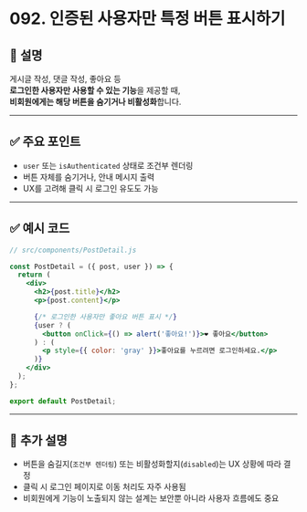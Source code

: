 # 092. 인증된 사용자만 특정 버튼 표시하기

## 📄 설명

게시글 작성, 댓글 작성, 좋아요 등  
**로그인한 사용자만 사용할 수 있는 기능**을 제공할 때,  
**비회원에게는 해당 버튼을 숨기거나 비활성화**합니다.

---

## ✅ 주요 포인트
- `user` 또는 `isAuthenticated` 상태로 조건부 렌더링
- 버튼 자체를 숨기거나, 안내 메시지 출력
- UX를 고려해 클릭 시 로그인 유도도 가능

---

## ✅ 예시 코드

```jsx
// src/components/PostDetail.js

const PostDetail = ({ post, user }) => {
  return (
    <div>
      <h2>{post.title}</h2>
      <p>{post.content}</p>

      {/* 로그인한 사용자만 좋아요 버튼 표시 */}
      {user ? (
        <button onClick={() => alert('좋아요!')}>❤️ 좋아요</button>
      ) : (
        <p style={{ color: 'gray' }}>좋아요를 누르려면 로그인하세요.</p>
      )}
    </div>
  );
};

export default PostDetail;
```

---

## 📝 추가 설명
- 버튼을 숨길지(`조건부 렌더링`) 또는 비활성화할지(`disabled`)는 UX 상황에 따라 결정
- 클릭 시 로그인 페이지로 이동 처리도 자주 사용됨
- 비회원에게 기능이 노출되지 않는 설계는 보안뿐 아니라 사용자 흐름에도 중요
